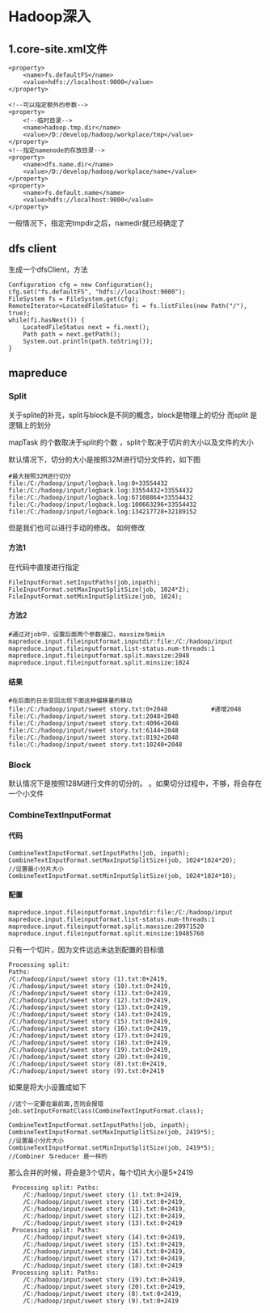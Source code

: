 # Hadoop深入

## 1.core-site.xml文件

	<property>
	    <name>fs.defaultFS</name>
	    <value>hdfs://localhost:9000</value>
	</property>
	
	<!--可以指定额外的参数-->
	<property>
		<!--临时目录-->
		<name>hadoop.tmp.dir</name>
		<value>/D:/develop/hadoop/workplace/tmp</value>
	</property>
	<!--指定namenode的存放目录-->
	<property>
		<name>dfs.name.dir</name>
		<value>/D:/develop/hadoop/workplace/name</value>
	</property> 
	<property>
		<name>fs.default.name</name>
		<value>hdfs://localhost:9000</value>
	</property> 

一般情况下，指定完tmpdir之后，namedir就已经确定了

## dfs client

生成一个dfsClient，方法

	Configuration cfg = new Configuration();
	cfg.set("fs.defaultFS", "hdfs://localhost:9000");
	FileSystem fs = FileSystem.get(cfg);
	RemoteIterator<LocatedFileStatus> fi = fs.listFiles(new Path("/"), true);
	while(fi.hasNext()) {
		LocatedFileStatus next = fi.next();
		Path path = next.getPath();
		System.out.println(path.toString());
	}
## mapreduce 

### Split

关于splite的补充，split与block是不同的概念，block是物理上的切分
而split 是逻辑上的划分

	
mapTask 的个数取决于split的个数 ，split个取决于切片的大小以及文件的大小

默认情况下，切分的大小是按照32M进行切分文件的，如下图

	#最大按照32M进行切分
	file:/C:/hadoop/input/logback.log:0+33554432
	file:/C:/hadoop/input/logback.log:33554432+33554432
	file:/C:/hadoop/input/logback.log:67108864+33554432
	file:/C:/hadoop/input/logback.log:100663296+33554432
	file:/C:/hadoop/input/logback.log:134217728+32189152

但是我们也可以进行手动的修改。
如何修改

#### 方法1 
	
在代码中直接进行指定  

	FileInputFormat.setInputPaths(job,inpath);
	FileInputFormat.setMaxInputSplitSize(job, 1024*2);
	FileInputFormat.setMinInputSplitSize(job, 1024);

#### 方法2
	
	#通过对job中，设置后面两个参数接口，maxsize与miin
	mapreduce.input.fileinputformat.inputdir:file:/C:/hadoop/input
	mapreduce.input.fileinputformat.list-status.num-threads:1
	mapreduce.input.fileinputformat.split.maxsize:2048
	mapreduce.input.fileinputformat.split.minsize:1024

#### 结果
	
	#在后面的日志变回出现下面这种偏移量的移动
	file:/C:/hadoop/input/sweet story.txt:0+2048			#递增2048
	file:/C:/hadoop/input/sweet story.txt:2048+2048
	file:/C:/hadoop/input/sweet story.txt:4096+2048
	file:/C:/hadoop/input/sweet story.txt:6144+2048
	file:/C:/hadoop/input/sweet story.txt:8192+2048
	file:/C:/hadoop/input/sweet story.txt:10240+2048


### Block
默认情况下是按照128M进行文件的切分的。
。如果切分过程中，不够，将会存在一个小文件


### CombineTextInputFormat

#### 代码 
	CombineTextInputFormat.setInputPaths(job, inpath);
	CombineTextInputFormat.setMaxInputSplitSize(job, 1024*1024*20);
	//设置最小分片大小
	CombineTextInputFormat.setMinInputSplitSize(job, 1024*1024*10);

#### 配置
	mapreduce.input.fileinputformat.inputdir:file:/C:/hadoop/input
	mapreduce.input.fileinputformat.list-status.num-threads:1
	mapreduce.input.fileinputformat.split.maxsize:20971520
	mapreduce.input.fileinputformat.split.minsize:10485760


只有一个切片，因为文件远远未达到配置的目标值

	Processing split: 
	Paths:
	/C:/hadoop/input/sweet story (1).txt:0+2419,
	/C:/hadoop/input/sweet story (10).txt:0+2419,
	/C:/hadoop/input/sweet story (11).txt:0+2419,
	/C:/hadoop/input/sweet story (12).txt:0+2419,
	/C:/hadoop/input/sweet story (13).txt:0+2419,
	/C:/hadoop/input/sweet story (14).txt:0+2419,
	/C:/hadoop/input/sweet story (15).txt:0+2419,
	/C:/hadoop/input/sweet story (16).txt:0+2419,
	/C:/hadoop/input/sweet story (17).txt:0+2419,
	/C:/hadoop/input/sweet story (18).txt:0+2419,
	/C:/hadoop/input/sweet story (19).txt:0+2419,
	/C:/hadoop/input/sweet story (20).txt:0+2419,
	/C:/hadoop/input/sweet story (8).txt:0+2419,
	/C:/hadoop/input/sweet story (9).txt:0+2419

如果是将大小设置成如下

	//这个一定要在最前面,否则会报错
	job.setInputFormatClass(CombineTextInputFormat.class);

	CombineTextInputFormat.setInputPaths(job, inpath);
	CombineTextInputFormat.setMaxInputSplitSize(job, 2419*5);
	//设置最小分片大小
	CombineTextInputFormat.setMinInputSplitSize(job, 2419*5);
	//Combiner 与reducer 是一样的

那么合并的时候，将会是3个切片，每个切片大小是5*2419
	
	 Processing split: Paths:
		/C:/hadoop/input/sweet story (1).txt:0+2419,
		/C:/hadoop/input/sweet story (10).txt:0+2419,
		/C:/hadoop/input/sweet story (11).txt:0+2419,
		/C:/hadoop/input/sweet story (12).txt:0+2419,
		/C:/hadoop/input/sweet story (13).txt:0+2419
	 Processing split: Paths:
		/C:/hadoop/input/sweet story (14).txt:0+2419,
		/C:/hadoop/input/sweet story (15).txt:0+2419,
		/C:/hadoop/input/sweet story (16).txt:0+2419,
		/C:/hadoop/input/sweet story (17).txt:0+2419,
		/C:/hadoop/input/sweet story (18).txt:0+2419
	 Processing split: Paths:
		/C:/hadoop/input/sweet story (19).txt:0+2419,
		/C:/hadoop/input/sweet story (20).txt:0+2419,
		/C:/hadoop/input/sweet story (8).txt:0+2419,
		/C:/hadoop/input/sweet story (9).txt:0+2419
